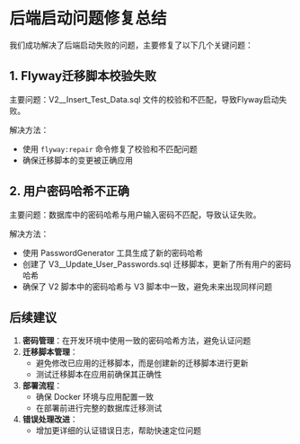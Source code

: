 # 后端启动问题修复总结

我们成功解决了后端启动失败的问题，主要修复了以下几个关键问题：

## 1. Flyway迁移脚本校验失败

主要问题：V2__Insert_Test_Data.sql 文件的校验和不匹配，导致Flyway启动失败。

解决方法：
- 使用 `flyway:repair` 命令修复了校验和不匹配问题
- 确保迁移脚本的变更被正确应用

## 2. 用户密码哈希不正确

主要问题：数据库中的密码哈希与用户输入密码不匹配，导致认证失败。

解决方法：
- 使用 PasswordGenerator 工具生成了新的密码哈希
- 创建了 V3__Update_User_Passwords.sql 迁移脚本，更新了所有用户的密码哈希
- 确保了 V2 脚本中的密码哈希与 V3 脚本中一致，避免未来出现同样问题

## 后续建议

1. **密码管理**：在开发环境中使用一致的密码哈希方法，避免认证问题
2. **迁移脚本管理**：
   - 避免修改已应用的迁移脚本，而是创建新的迁移脚本进行更新
   - 测试迁移脚本在应用前确保其正确性
3. **部署流程**：
   - 确保 Docker 环境与应用配置一致
   - 在部署前进行完整的数据库迁移测试
4. **错误处理改进**：
   - 增加更详细的认证错误日志，帮助快速定位问题 
